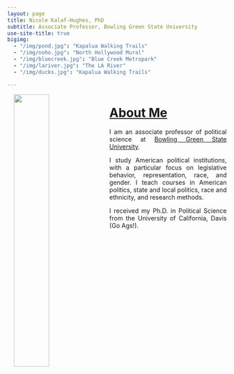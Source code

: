 ```yaml
---
layout: page
title: Nicole Kalaf-Hughes, PhD
subtitle: Associate Professor, Bowling Green State University
use-site-title: true
bigimg:
  - "/img/pond.jpg": "Kapalua Walking Trails"
  - "/img/noho.jpg": "North Hollywood Mural"
  - "/img/bluecreek.jpg": "Blue Creek Metropark"
  - "/img/lariver.jpg": "The LA River"
  - "/img/ducks.jpg": "Kapalua Walking Trails"

---
```



 <p><img align="left" style="padding: 0 15px; width: 40%; height: 40%" src="img/robots.jpg"></p>
<p style="margin-top: 20px;"> </p> 

# [About Me](https://ngkalaf.github.io/cv/)

<p align="justify">I am an associate professor of political science at <a href="https://www.bgsu.edu/arts-and-sciences/political-science.html" target="_blank">Bowling Green State University</a>. </p>
  
  <p align="justify">I study American political institutions, with a particular focus on legislative behavior, representation, race, and gender. I teach courses in American politics, state and local politics, race and ethnicity, and research methods. </p>
  
  <p align="justify">I received my Ph.D. in Political Science from the University of California, Davis (Go Ags!).</p>



